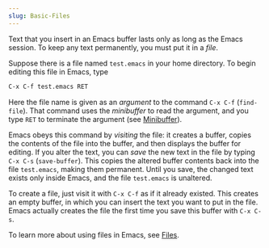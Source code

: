 ```yaml
---
slug: Basic-Files
---
```


Text that you insert in an Emacs buffer lasts only as long as the Emacs session. To keep any text permanently, you must put it in a *file*.

Suppose there is a file named `test.emacs` in your home directory. To begin editing this file in Emacs, type

```lisp
C-x C-f test.emacs RET
```

Here the file name is given as an *argument* to the command `C-x C-f` (`find-file`). That command uses the *minibuffer* to read the argument, and you type `RET` to terminate the argument (see [Minibuffer](/docs/emacs/Minibuffer)).

Emacs obeys this command by *visiting* the file: it creates a buffer, copies the contents of the file into the buffer, and then displays the buffer for editing. If you alter the text, you can *save* the new text in the file by typing `C-x C-s` (`save-buffer`). This copies the altered buffer contents back into the file `test.emacs`, making them permanent. Until you save, the changed text exists only inside Emacs, and the file `test.emacs` is unaltered.

To create a file, just visit it with `C-x C-f` as if it already existed. This creates an empty buffer, in which you can insert the text you want to put in the file. Emacs actually creates the file the first time you save this buffer with `C-x C-s`.

To learn more about using files in Emacs, see [Files](/docs/emacs/Files).
